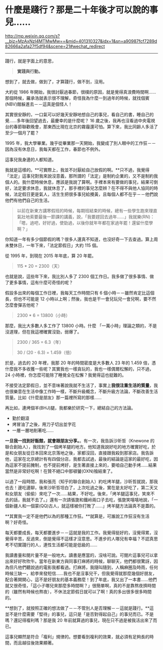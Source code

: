 # 什麼是踐行？那是二十年後才可以說的事兒……

http://mp.weixin.qq.com/s?__biz=MzAxNzI4MTMwMw==&mid=401310327&idx=1&sn=a90987fcf7289d82666a2afa27f5df94&scene=21#wechat_redirect

---

踐行，就是字面上的意思，

> **實踐與行動。**

想到了，就去做，做到了，才算踐行，做不到，沒用。

大約從 1986 年開始，我很討厭過春節，很樸的原因，就是覺得真浪費時間啊……那個時候，羅承浩就表示很不理解，奇怪我為什麼一到過年的時候，就找個賓(NBV)館躲進去－－這真是個怪人！

其實很安靜的，一口氣可以好幾天安靜地想自己的事兒，看自己的書，睡自己的覺……多年後回望過去，最慶幸的是什麼呢？ 16 歲之後，我再也沒看過中央電視台的春節聯歡晚會，那東西比現在北京的霧霾還可怕。算下來，我比同齡人多活了至少一個月了罷？

1995 年，我大學畢業。幾乎從畢業那一天開始，我變成了別人眼中的工作狂－－因為沒有休息日，我每天都在工作，春節也不例外。

這事兒我身邊的人都知道。

我就是這樣的。**可實際上，我並不討厭給自己放假的啊。**只不過，我覺得「法定」這事兒對我來說沒意義，那所謂的「法定」是制約企業的，又不是制約我個人的。我什麼時候休息，應該是我說了算啊。手裡本來有要做的事兒，結果可倒好，法定要求休息，我就休息了，那手裡的事兒怎麼辨？在不得不與他人協同的時候，法定假日更是氣人，活生生把很多事兒給攪黃，且每個人都不在乎－－他們說他們有他們自己的生活。

> 以前在新東方講寒假班的時候，每期班結束的時候，總有一些學生跑來理直氣壯地索要最後一節課的講義，說，「我要趕回去過年……」我就樂(RN)：「嗯，過吧，好好過，使勁過，以後你就年年都在家過年罷！還留什麼學啊？」

你知道一年有多少個節假的嗎？很多人還真不知道，也沒好奇一下去查過。算上周未雙休日，一年下來，「法定節假日」大約 115 個。

從 1995 年，到現在 2015 年年底，算 20 年罷。

> 115 * 20 = 2300（天）

也就是說，這些年下來，我比別人多了 2300 個工作日。我多做了很多事情、做了更多事情，這有什麼可奇怪的呢？

假設多出來的每個工作日裡，我每天工作時間只有 6 個小時－－雖然肯定比這個長，但也不可能是 12 小時以上啊；然後，我也是干一會兒玩兒一會兒啊，要不然怎麼會彈吉他呢？

> 2300 * 6 = 13800（小時）

那麼，我比大多數人多工作了 13800 小時。什麼 「一萬小時」理論之類的，不是沒道理，但在我這裡確實沒勁，弱爆了。

> 2300 / 365 = 6.3（年）
>
> 30 / (20 - 6.3) = 1.459（倍）

於是，過去的 20 年裡，我那 20 年的時間密度是大多數人 23 年的 1.459 倍，憑什麼我不多收獲一些呢？其實我也一樣貪玩的，我也一樣偶爾松懈的，只不過， 24 小時裡，你怎麼可能除了睡覺全在松懈？我覺得這也挺難的。

不接受法定節假日，並不意味著說我就不生活了，事實上**我很注重生活的質量**，我也很樂意在生活中像工作時一樣，不斷升級概念，不斷升級方法論，不斷改善生活質量。比如《什麼是朋友》那一篇裡所寫的那樣……

再比如，連烤個羊(BHJ)腿，我都樂於研究一下，總結自己的方法論。

* 勤於翻滾
* 烤冒油了之後，用刀子切出並字花
* 一層一層地削著吃……

**一旦我一找到好飯館，就會跟朋友分享。**。有一次，我告訴沙昕哲（Knewone 的聯合創始人），我找到了一個烤羊腿的地方。他知道我說好吃的地方確實好吃，於是和女朋友從日本回來北京落地之後，家都沒回，直接跟我殺到那家店。我告訴他，這家在北京總計有有四個分店，我都去試過，最後的結論是這家的最好吃，因為這家不提前腌制，也不提前烤好，是生著直接上來的，要咱自己動手烤……結果當然是非常好吃啊！在贊不絕口中那頓饕(OXN)飱結束了。

以過了一段時間，我和張亮（知乎的聯合創始人）約吃烤羊腿，沙昕哲就說，那我也去！邊吃邊聊，後來沙昕哲坦白了，上次吃過之後，實在是太好吃了，第二天又和女朋友（偷偷）來吃了一次……結果，不好吃。後來，「烤羊腿這事兒，笑來不去的話，我就不去了。」還有一次請張旎和鐵岭兩口子去吃，張旎笑嘻嘻地說，「一個新疆人和一個蒙(QQ)古人，就這樣被你打敗了……」烤羊腿方法論真不是蓋的。

**其實我一定不是他們以為的那種工作狂。**就算是，可誰說工作狂沒有生活啊？好奇怪。

每天都要成長，每天都要進步－－這就是我的工作。我覺得挺好的，沒覺得累，沒覺得辛苦，反過來，倒是覺得不這樣才沒意思。不進步的人哪兒有幸福？不認真思考不切實踐行的人，連性生活都可能是低級的……

我讀書量和閱片量不是一般地大。讀書是應當的，沒啥可說。可閱片這事兒可以拿出來好好吹吹牛。當年在新東方與同事打麻將的時候，聊聊天，他們都很驚訝，因為但凡他們聽說過的電影我都看過。打麻將，我隨叫隨到，人稱麻圈及時雨，任何時候三缺一，給李來發短信……我也不是沒事兒干，但我覺得就那麼幾個好朋友，配合著開開心，這不是好朋友的基本義務麼！到了年底，我又出了一本書……他們就又很奇怪，「這小子哪兒來那麼多時間啊？」很簡單啊，真的不是靠熬夜擠時間的（雖然有時候也熬夜），不休法定節假日就可以了啊！真的多出很多很多時間的。

**想到了，就按照正確的想法做了－－不管別人是否理解－－這就是踐行。**這並不是什麼需要「堅待」的事兒，這只是「是否對得起自己」的事兒而已。不是嗎？還記得複利嗎？那是我 20 年前就算過的事兒，現在只不過是被我活出來了而已。

這事兒顯然是符合「複利」規律的。想要看到複利的效果，就必須有足夠長的時間，而且越往後效果顯著。